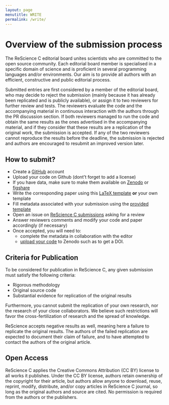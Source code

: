 ```yaml
---
layout: page
menutitle: WRITE
permalink: /write/
---
```


# Overview of the submission process

The ReScience C editorial board unites scientists who are committed to the
open source community. Each editorial board member is specialised in a specific
domain of science and is proficient in several programming languages and/or
environments. Our aim is to provide all authors with an efficient, constructive
and public editorial process.

Submitted entries are first considered by a member of the editorial board, who
may decide to reject the submission (mainly because it has already been
replicated and is publicly available), or assign it to two reviewers for
further review and tests. The reviewers evaluate the code and the accompanying
material in continuous interaction with the authors through the PR discussion
section. If both reviewers managed to run the code and obtain the same results
as the ones advertised in the accompanying material, and if they consider that these results are a replication of the original work, the submission is
accepted. If any of the two reviewers cannot reproduce the results before the
deadline, the submission is rejected and authors are encouraged to resubmit an
improved version later.

## How to submit?

* Create a [GitHub](https://github.com) account
* Upload your code on Github (dont't forget to add a license)
* If you have data, make sure to make them available on [Zenodo](https://zenodo.org/) or [figshare](https://figshare.com/) 
* Write the corresponding paper using this [LaTeX template]() **or** your own template
* Fill metadata associated with your submission using the [provided template]()
* Open an issue on [ReScience C submissions](https://github.com/rescience-c/submissions) asking for a review
* Answer reviewers comments and modify your code and paper accordingly (if necessary)
* Once accepted, you will need to:
  * complete the metadata in collaboration with the editor
  * [upload your code](https://guides.github.com/activities/citable-code/) to Zenodo such as to get a DOI.

## Criteria for Publication

To be considered for publication in ReScience C, any given submission must
satisfy the following criteria:

* Rigorous methodology
* Original source code
* Substantial evidence for replication of the original results

Furthermore, you cannot submit the replication of your own research, nor the
research of your close collaborators. We believe such restrictions will favor
the cross-fertilization of research and the spread of knowledge.

ReScience accepts negative results as well, meaning here a failure to
replicate the original results. The authors of the failed replication
are expected to document their claim of failure, and to have attempted
to contact the authors of the original article.


## Open Access

ReScience C applies the Creative Commons Attribution (CC BY) license to all
works it publishes. Under the CC BY license, authors retain ownership of the
copyright for their article, but authors allow anyone to download, reuse,
reprint, modify, distribute, and/or copy articles in ReScience C journal, so
long as the original authors and source are cited. No permission is required
from the authors or the publishers.

